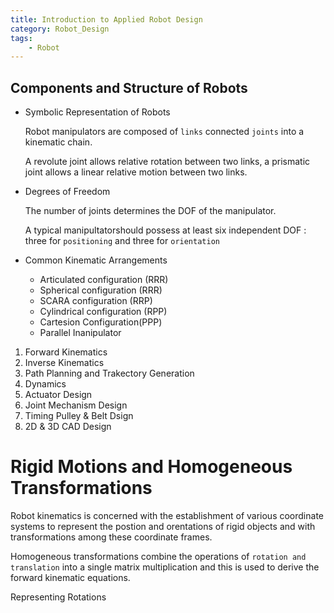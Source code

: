```yaml
---
title: Introduction to Applied Robot Design
category: Robot_Design
tags:
    - Robot
---
```


## Components and Structure of Robots

- Symbolic Representation of Robots
  
  Robot manipulators are composed of `links` connected `joints` into a kinematic chain.

  A revolute joint allows relative rotation between two links, a prismatic joint allows a linear relative motion between two links.


- Degrees of Freedom
  
  The number of joints determines the DOF of the manipulator.

  A typical manipultatorshould possess at least six independent DOF : three for `positioning` and three for `orientation`

- Common Kinematic Arrangements
  - Articulated configuration (RRR)
  - Spherical configuration (RRR)
  - SCARA configuration (RRP)
  - Cylindrical configuration (RPP)
  - Cartesion Configuration(PPP)
  - Parallel Inanipulator
  
1. Forward Kinematics
2. Inverse Kinematics
3. Path Planning and Trakectory Generation
4. Dynamics
5. Actuator Design
6. Joint Mechanism Design
7. Timing Pulley & Belt Dsign
8. 2D & 3D CAD Design

# Rigid Motions and Homogeneous Transformations

Robot kinematics is concerned with the establishment of various coordinate systems to represent the postion and orentations of rigid objects and with transformations among these coordinate frames.

Homogeneous transformations combine the operations of `rotation and translation` into a single matrix multiplication and this is used to derive the forward kinematic equations.

Representing Rotations
